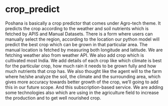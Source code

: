# crop_predict
Poshana is basically a crop predictor that comes under Agro-tech theme. It predicts the crop according to the weather and soil nutrients which is fetched by APIS and Manual Datasets. There is a form where users can manually select the region, according to the location our python model will predict the best crop which can be grown in that particular area. The manual location is fetched by measuring both longitude and latitude. We are fetching weather also from weather API. We also add crop which is cultivated most India. We add details of each crop like which climate is best for the particular crop, how much rain it needs to be grown fully and how much nutrients that crop has. We also thought like the agent will to the farm where he/she analyze the soil, the climate and the surrounding area, which gives more accuracy towards better growth of the crop, we’ll going to add this in our future scope. And this subscription-based service. We are adding some technologies also which are using in the agriculture field to increase the production and to get well nourished crop.
